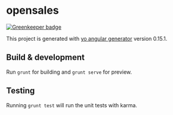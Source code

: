 # opensales

[![Greenkeeper badge](https://badges.greenkeeper.io/carlosthe19916/appopensales.svg)](https://greenkeeper.io/)

This project is generated with [yo angular generator](https://github.com/yeoman/generator-angular)
version 0.15.1.

## Build & development

Run `grunt` for building and `grunt serve` for preview.

## Testing

Running `grunt test` will run the unit tests with karma.
